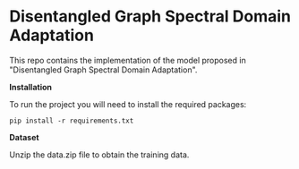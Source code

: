 # Disentangled Graph Spectral Domain Adaptation

This repo contains the implementation of the model proposed in "Disentangled Graph Spectral Domain Adaptation".

**Installation**

To run the project you will need to install the required packages:

```
pip install -r requirements.txt 
```

**Dataset**

Unzip the data.zip file to obtain the training data.